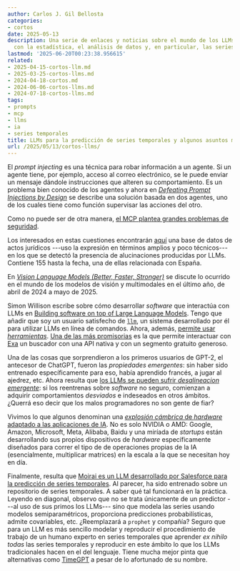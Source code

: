 ```yaml
---
author: Carlos J. Gil Bellosta
categories:
- cortos
date: 2025-05-13
description: Una serie de enlaces y noticias sobre el mundo de los LLMs y su intersección
  con la estadística, el análisis de datos y, en particular, las series temporales.
lastmod: '2025-06-20T00:23:38.956615'
related:
- 2025-04-15-cortos-llm.md
- 2025-03-25-cortos-llms.md
- 2024-04-18-cortos.md
- 2024-06-06-cortos-llms.md
- 2024-07-18-cortos-llms.md
tags:
- prompts
- mcp
- llms
- ia
- series temporales
title: LLMs para la predicción de series temporales y algunos asuntos más
url: /2025/05/13/cortos-llms/
---
```


El _prompt injecting_ es una técnica para robar información a un agente. Si un agente tiene, por ejemplo, acceso al correo electrónico, se le puede enviar un mensaje dándole instrucciones que alteren su comportamiento. Es un problema bien conocido de los agentes y ahora en [_Defeating Prompt Injections by Design_](https://arxiv.org/abs/2503.18813) se describe una solución basada en dos agentes, uno de los cuales tiene como función supervisar las acciones del otro.

Como no puede ser de otra manera, [el MCP plantea grandes problemas de seguridad](https://simonwillison.net/2025/Apr/9/mcp-prompt-injection/).

Los interesados en estas cuestiones encontrarán [aquí](https://www.damiencharlotin.com/hallucinations/) una base de datos de actos jurídicos ---uso la expresión en términos amplios y poco técnicos--- en los que se detectó la presencia de alucinaciones producidas por LLMs. Contiene 155 hasta la fecha, una de ellas relacionada con España.

En [_Vision Language Models (Better, Faster, Stronger)_](https://huggingface.co/blog/vlms-2025)
se discute lo ocurrido en el mundo de los modelos de visión y multimodales en el último año, de abril de 2024 a mayo de 2025.

Simon Willison escribe sobre cómo desarrollar _software_ que interactúa con LLMs en [Building software on top of Large Language Models](https://simonwillison.net/2025/May/15/building-on-llms/). Tengo que añadir que soy un usuario satisfecho de
[`llm`](https://github.com/simonw/llm),
un sistema desarrollado por él para utilizar LLMs en línea de comandos. Ahora, además,
[permite usar _herramientas_](https://simonwillison.net/2025/May/27/llm-tools/#atom-everything).
[Una de las más promisorias](https://github.com/daturkel/llm-tools-exa) es la que permite interactuar con
[Exa](https://exa.ai/)
un buscador con una API nativa y con un segmento gratuito generoso.

Una de las cosas que sorprendieron a los primeros usuarios de GPT-2, el antecesor de ChatGPT, fueron las _propiedades emergentes_: sin haber sido entrenado específicamente para eso, había aprendido francés, a jugar al ajedrez, etc. Ahora resulta que [los LLMs se pueden sufrir _desalineacion emergente_](https://thezvi.wordpress.com/2025/02/28/on-emergent-misalignment/): si los reentrenas sobre _software_ no seguro, comienzan a adquirir comportamientos _desviados_ e indeseados en otros ámbitos. ¿Querrá eso decir que los malos programadores no son gente de fiar?

Vivimos lo que algunos denominan una
[_explosión cámbrica_ de _hardware_ adaptado a las aplicaciones de IA](https://thechipletter.substack.com/p/ai-accelerators-the-cambrian-explosion).
No es solo NVIDIA o AMD: Google, Amazon, Microsoft, Meta, Alibaba, Baidu y una miríada de _startups_ están desarrollando sus propios dispositivos de _hardware_ específicamente diseñados para correr el tipo de de operaciones propias de la IA (esencialmente, multiplicar matrices) en la escala a la que se necesitan hoy en día.

Finalmente, resulta que [Moirai es un LLM desarrollado por Salesforce para la predicción de series temporales](https://www.salesforce.com/blog/moirai/). Al parecer, ha sido entrenado sobre un repositorio de series temporales. A saber qué tal funcionará en la práctica. Leyendo en diagonal, observo que no se trata únicamente de un predictor ---al uso de sus primos los LLMs--- sino que modela las series usando modelos semiparamétricos, proporciona predicciones probabilísticas, admite covariables, etc. ¿Reemplazará a `prophet` y compañía? Seguro que para un LLM es más sencillo modelar y reproducir el procedimiento de trabajo de un humano experto en series temporales que aprender _ex nihilo_ _todas_ las series temporales y reproducir en este ámbito lo que los LLMs tradicionales hacen en el del lenguaje. Tiene mucha mejor pinta que alternativas como
[TimeGPT](https://medium.com/@andrepedrinho/from-arima-to-timegpt-a-new-era-in-time-series-prediction-part-i-f65602fead04)
a pesar de lo afortunado de su nombre.